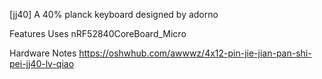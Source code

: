 [jj40]
A 40% planck keyboard designed by adorno

Features
Uses nRF52840CoreBoard_Micro

Hardware Notes
https://oshwhub.com/awwwz/4x12-pin-jie-jian-pan-shi-pei-jj40-lv-qiao
